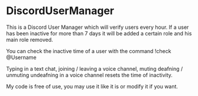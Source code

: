 # DiscordUserManager

This is a Discord User Manager which will verify users every hour. If a user has been inactive for more than 7 days it will be added a certain role and his main role removed.

You can check the inactive time of a user with the command !check @Username

Typing in a text chat, joining / leaving a voice channel, muting deafning / unmuting undeafning in a voice channel resets the time of inactivity.

My code is free of use, you may use it like it is or modify it if you want.

